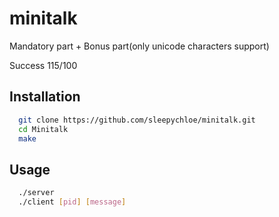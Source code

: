 # minitalk

Mandatory part + Bonus part(only unicode characters support)

Success 115/100


## Installation

```bash
  git clone https://github.com/sleepychloe/minitalk.git
  cd Minitalk
  make
```
    
## Usage

```bash
  ./server
  ./client [pid] [message]
```
